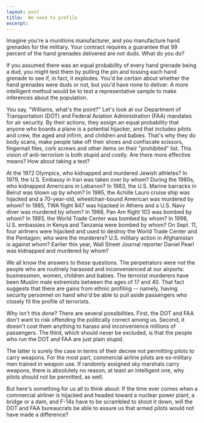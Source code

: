 ```yaml
---
layout: post
title:  We need to profile
excerpt:
---
```













Imagine you're a munitions manufacturer, and you manufacture hand grenades for the military. Your contract requires a guarantee that 99 percent of the hand grenades delivered are not duds. What do you do?

If you assumed there was an equal probability of every hand grenade being a dud, you might test them by pulling the pin and tossing each hand grenade to see if, in fact, it explodes. You'd be certain about whether the hand grenades were duds or not, but you'd have none to deliver. A more intelligent method would be to test a representative sample to make inferences about the population.

You say, "Williams, what's the point?" Let's look at our Department of Transportation (DOT) and Federal Aviation Administration (FAA) mandates for air security. By their actions, they assign an equal probability that anyone who boards a plane is a potential hijacker, and that includes pilots and crew, the aged and infirm, and children and babies. That's why they do body scans, make people take off their shoes and confiscate scissors, fingernail files, cork screws and other items on their "prohibited" list. This vision of anti-terrorism is both stupid and costly. Are there more effective means? How about taking a test?

At the 1972 Olympics, who kidnapped and murdered Jewish athletes? In 1979, the U.S. Embassy in Iran was taken over by whom? During the 1980s, who kidnapped Americans in Lebanon? In 1983, the U.S. Marine barracks in Beirut was blown up by whom? In 1985, the Achille Lauro cruise ship was hijacked and a 70-year-old, wheelchair-bound American was murdered by whom? In 1985, TWA flight 847 was hijacked in Athens and a U.S. Navy diver was murdered by whom? In 1988, Pan Am flight 103 was bombed by whom? In 1993, the World Trade Center was bombed by whom? In 1998, U.S. embassies in Kenya and Tanzania were bombed by whom? On Sept. 11, four airliners were hijacked and used to destroy the World Trade Center and the Pentagon; who were the murderers? U.S. military action in Afghanistan is against whom? Earlier this year, Wall Street Journal reporter Daniel Pearl was kidnapped and murdered by whom?

We all know the answers to these questions. The perpetrators were not the people who are routinely harassed and inconvenienced at our airports: businessmen, women, children and babies. The terrorist murderers have been Muslim male extremists between the ages of 17 and 40. That fact suggests that there are gains from ethnic profiling -- namely, having security personnel on hand who'd be able to pull aside passengers who closely fit the profile of terrorists.

Why isn't this done? There are several possibilities. First, the DOT and FAA don't want to risk offending the politically correct among us. Second, it doesn't cost them anything to harass and inconvenience millions of passengers. The third, which should never be excluded, is that the people who run the DOT and FAA are just plain stupid.

The latter is surely the case in terms of their decree not permitting pilots to carry weapons. For the most part, commercial airline pilots are ex-military men trained in weapon use. If randomly assigned sky marshals carry weapons, there is absolutely no reason, at least an intelligent one, why pilots should not be permitted, as well.

But here's something for us all to think about: If the time ever comes when a commercial airliner is hijacked and headed toward a nuclear power plant, a bridge or a dam, and F-14s have to be scrambled to shoot it down, will the DOT and FAA bureaucrats be able to assure us that armed pilots would not have made a difference?



